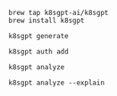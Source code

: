 ```
brew tap k8sgpt-ai/k8sgpt
brew install k8sgpt
```

```
k8sgpt generate
```

```
k8sgpt auth add
```

```
k8sgpt analyze
```

```
k8sgpt analyze --explain
```